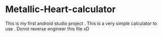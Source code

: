 # Metallic-Heart-calculator
This is my first android studio project . This is a very simple calculator to use .
Donot reverse engineer this file xD
